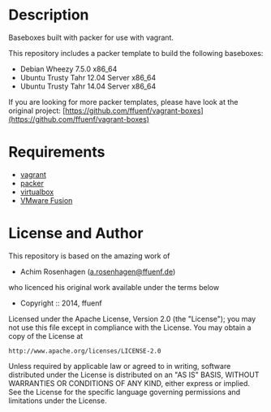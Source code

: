 Description
===========

Baseboxes built with packer for use with vagrant.

This repository includes a packer template to build the following baseboxes:

* Debian Wheezy 7.5.0 x86_64
* Ubuntu Trusty Tahr 12.04 Server x86_64
* Ubuntu Trusty Tahr 14.04 Server x86_64

If you are looking for more packer templates, please have look at the original project:
[https://github.com/ffuenf/vagrant-boxes](https://github.com/ffuenf/vagrant-boxes)

Requirements
============

* [vagrant](http://vagrantup.com)
* [packer](http://packer.io)
* [virtualbox](https://www.virtualbox.org/)
* [VMware Fusion](http://www.vmware.com/de/products/fusion/)

License and Author
==================

This repository is based on the amazing work of

- Achim Rosenhagen (<a.rosenhagen@ffuenf.de>)

who licenced his original work available under the terms below

- Copyright :: 2014, ffuenf

Licensed under the Apache License, Version 2.0 (the "License");
you may not use this file except in compliance with the License.
You may obtain a copy of the License at

    http://www.apache.org/licenses/LICENSE-2.0

Unless required by applicable law or agreed to in writing, software
distributed under the License is distributed on an "AS IS" BASIS,
WITHOUT WARRANTIES OR CONDITIONS OF ANY KIND, either express or implied.
See the License for the specific language governing permissions and
limitations under the License.
